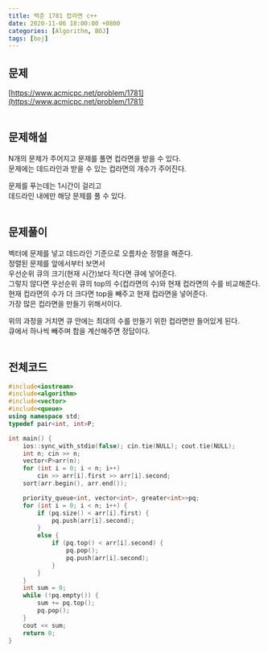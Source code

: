 ```yaml
---
title: 백준 1781 컵라면 c++
date: 2020-11-06 18:00:00 +0800
categories: [Algorithm, BOJ]
tags: [boj]
---
```


## 문제
[https://www.acmicpc.net/problem/1781](https://www.acmicpc.net/problem/1781)  
<br>

## 문제해설  
N개의 문제가 주어지고 문제를 풀면 컵라면을 받을 수 있다.  
문제에는 데드라인과 받을 수 있는 컵라면의 개수가 주어진다.  

문제를 푸는데는 1시간이 걸리고  
데드라인 내에만 해당 문제를 풀 수 있다.  
<br>

## 문제풀이  
벡터에 문제를 넣고 데드라인 기준으로 오름차순 정렬을 해준다.  
정렬된 문제를 앞에서부터 보면서  
우선순위 큐의 크기(현재 시간)보다 작다면 큐에 넣어준다.  
그렇지 않다면 우선순위 큐의 top의 수(컵라면의 수)와 현재 컵라면의 수를 비교해준다.  
현재 컵라면의 수가 더 크다면 top을 빼주고 현재 컵라면을 넣어준다.  
가장 많은 컵라면을 만들기 위해서이다.  

위의 과정을 거치면 큐 안에는 최대의 수를 만들기 위한 컵라면만 들어있게 된다.  
큐에서 하나씩 빼주며 합을 계산해주면 정답이다.  
<br>


## 전체코드  
```c++
#include<iostream>
#include<algorithm>
#include<vector>
#include<queue>
using namespace std;
typedef pair<int, int>P;

int main() {
	ios::sync_with_stdio(false); cin.tie(NULL); cout.tie(NULL);
	int n; cin >> n;
	vector<P>arr(n);
	for (int i = 0; i < n; i++)
		cin >> arr[i].first >> arr[i].second;
	sort(arr.begin(), arr.end());

	priority_queue<int, vector<int>, greater<int>>pq;
	for (int i = 0; i < n; i++) {
		if (pq.size() < arr[i].first) {
			pq.push(arr[i].second);
		}
		else {
			if (pq.top() < arr[i].second) {
				pq.pop();
				pq.push(arr[i].second);
			}
		}
	}
	int sum = 0;
	while (!pq.empty())	{
		sum += pq.top();
		pq.pop();
	}
	cout << sum;
	return 0;
}
```
